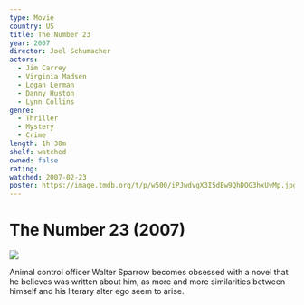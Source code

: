 ```yaml
---
type: Movie
country: US
title: The Number 23
year: 2007
director: Joel Schumacher
actors:
  - Jim Carrey
  - Virginia Madsen
  - Logan Lerman
  - Danny Huston
  - Lynn Collins
genre:
  - Thriller
  - Mystery
  - Crime
length: 1h 38m
shelf: watched
owned: false
rating:
watched: 2007-02-23
poster: https://image.tmdb.org/t/p/w500/iPJwdvgX3I5dEw9QhDOG3hxUvMp.jpg
---
```


# The Number 23 (2007)

![](https://image.tmdb.org/t/p/w500/iPJwdvgX3I5dEw9QhDOG3hxUvMp.jpg)

Animal control officer Walter Sparrow becomes obsessed with a novel that he believes was written about him, as more and more similarities between himself and his literary alter ego seem to arise.